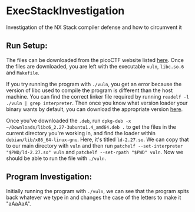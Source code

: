 # ExecStackInvestigation
Investigation of the NX Stack compiler defense and how to circumvent it

## Run Setup:
The files can be downloaded from the picoCTF website listed [here](https://play.picoctf.org/practice/challenge/179?page=1&search=Here%27s%20a%20). Once the files are downloaded, you are left with the executable `vuln`, `libc.so.6` and `Makefile`. 

If you try running the program with `./vuln`, you get an error because the version of libc used to compile the program is different than the host machine. You can find the correct linker file required by running `readelf -l ./vuln | grep interpreter`. Then once you know what version loader your binary wants by default, you can download the appropriate version [here](https://launchpad.net/ubuntu/bionic/amd64/libc6/2.27-3ubuntu1.4). 

Once you've downloaded the `.deb`, run `dpkg-deb -x ~/Downloads/libc6_2.27-3ubuntu1.4_amd64.deb .` to get the files in the current directory you're working in, and find the loader within `debian/lib/x86_64-linux-gnu`. Here, it's titled `ld-2.27.so`. We can copy that to our main directory with `vuln` and then run `patchelf --set-interpreter "$PWD/ld-2.27.so" vuln` and `patchelf --set-rpath "$PWD" vuln`. Now we should be able to run the file with `./vuln`. 

## Program Investigation:
Initially running the program with `./vuln`, we can see that the program spits back whatever we type in and changes the case of the letters to make it "aAaAaA". 

